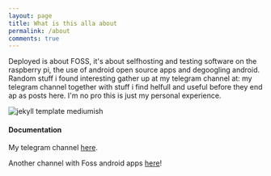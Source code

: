 ```yaml
---
layout: page
title: What is this alla about
permalink: /about
comments: true
---
```


<div class="row justify-content-between">
<div class="col-md-8 pr-5">

<p>Deployed is about FOSS, 
it's about selfhosting and testing software on the raspberry pi, 
the use of android open source apps and degoogling android.
Random stuff i found interesting gather up at my telegram channel at:
my telegram channel together with stuff i find helfull and useful before they end ap as posts here.
I'm no pro this is just my personal experience.
</p>

<p class="mb-5"><img class="shadow-lg" src="{{site.baseurl}}/assets/images/IMG_20240114_200831_803.jpg" alt="jekyll template mediumish" /></p>
<h4>Documentation</h4>

<p>My telegram channel <a href="https://t.me/ippossackofhacks">here</a>.</p>


<p>Another channel with Foss android apps <a href="https://t.me/favandroidapps">here</a>!</p>

</div>

<div class="col-md-4">



</div>
</div>
